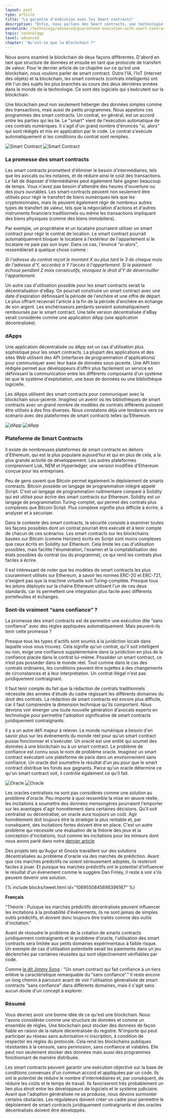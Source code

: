 ```yaml
---
layout: post
type: article
title: "La garantie d'exécution avec les Smart contracts"
description: "Enfin, nous parlons des Smart contracts, une technologie que la blockchain permet. Vous pouvez résumer les Smart contracts à des contrats numériques avec exécution garantie. Vous avez peut-être déjà entendu le terme d’”argent programmable” dans le contexte des cryptomonnaies avant. Les Smart contracts sont la technologie qui permet cette programmation."
permalink: /technology/advanced/guaranteed-execution-with-smart-contracts/
topic: technology
level: advanced
chapter: "Qu’est-ce que la Blockchain ?"
---
```


Nous avons examiné la blockchain de deux façons différentes. D'abord en tant que structure de données et ensuite en tant que protocole de transfert de valeur. Pour le dernier article de ce chapitre sur ce qu'est une blockchain, nous voulons parler de smart contract. Outre l'IA, l'IoT (internet des objets) et la blockchain, les smart contracts (contrats intelligents) ont été l'un des sujets les plus branchés au cours des deux dernières années dans le monde de la technologie. Ce sont des logiciels qui s’exécutent sur la blockchain.

Une blockchain peut non seulement héberger des données simples comme des transactions, mais aussi de petits programmes. Nous appelons ces programmes des smart contracts. Un contrat, en général, est un accord entre les parties qui les lie. Le "smart" vient de l'exécution automatique de ces contrats numériques. Il s'agit d'un grand nombre d'énoncés "si, alors" qui sont rédigés et mis en application par le code. Le contrat s'exécute automatiquement si les conditions du contrat sont remplies.

![Smart Contract]({{site.baseurl}}/assets/post_files/technology/advanced/1.3-smart-contracts/FR_smart_contract_D.jpg)
![Smart Contract]({{site.baseurl}}/assets/post_files/technology/advanced/1.3-smart-contracts/FR_smart_contract_M.jpg)

### La promesse des smart contracts

Les smart contracts promettent d'éliminer le besoin d'intermédiaires, tels que les avocats ou les notaires, et de réduire ainsi le coût des transactions. Le fait de disposer d'intermédiaires peut également faire gagner beaucoup de temps. Vous n'avez pas besoin d'attendre des heures d'ouverture ou des jours ouvrables. Les smart-contracts peuvent non seulement être utilisés pour régir le transfert de biens numériques tels que les cryptomonnaies, mais ils peuvent également régir de nombreux autres types de transfert de valeur, tels que la négociation d'actions et d'autres instruments financiers traditionnels ou même les transactions impliquant des biens physiques (comme des biens immobiliers).

Par exemple, un propriétaire et un locataire pourraient utiliser un smart contract pour régir le contrat de location. Le smart contract pourrait automatiquement bloquer le locataire à l'extérieur de l'appartement si le locataire ne paie pas son loyer. Dans ce cas, l'énoncé “si-alors”, ressemblerait à quelque chose comme :

_Si l'adresse du contrat reçoit le montant X au plus tard le 3 de chaque mois de l'adresse d’Y, accordez à Y l'accès à l'appartement. Si le paiement échoue pendant 2 mois consécutifs, révoquez le droit d’Y de déverrouiller l'appartement._

Un autre cas d'utilisation possible pour les smart contracts serait la décentralisation d'eBay. On pourrait construire un smart contract avec une date d'expiration définissant la période de l'enchère et une offre de départ. Le plus offrant recevrait l'article à la fin de la période d'enchère en échange de son argent. Les enchérisseurs perdants seraient automatiquement remboursés par le smart contract. Une telle version décentralisée d'eBay serait considérée comme une application dApp (une application décentralisée).

### dApps

Une application décentralisée ou dApp est un cas d'utilisation plus sophistiqué pour les smart contracts. La plupart des applications et des sites Web utilisent des API (interfaces de programmation d'applications) pour communiquer avec leur base de données sous-jacente. Une API bien rédigée permet aux développeurs d'offrir plus facilement un service en définissant la communication entre les différents composants d'un système tel que le système d'exploitation, une base de données ou une bibliothèque logicielle.

Les dApps utilisent des smart contracts pour communiquer avec la blockchain sous-jacente. Imaginez un avenir où les bibliothèques de smart contracts avec un grand nombre de modèles de contrats différents puissent être utilisés à des fins diverses. Nous constatons déjà une tendance vers ce scénario avec des plateformes de smart contracts telles qu'Ethereum.

![dApp]({{site.baseurl}}/assets/post_files/technology/advanced/1.3-smart-contracts/FR_dapp_D.jpg)
![dApp]({{site.baseurl}}/assets/post_files/technology/advanced/1.3-smart-contracts/FR_dapp_M.jpg)

### Plateforme de Smart Contracts

Il existe de nombreuses plateformes de smart contracts en dehors d'Ethereum, qui est la plus populaire aujourd'hui et qui en plus de cela, a la plus grande activité de développement. Les autres plateformes comprennent Lisk, NEM et Hyperledger, une version modifiée d'Ethereum conçue pour les entreprises.

Peu de gens savent que Bitcoin permet également le déploiement de smarts contracts. Bitcoin possède un langage de programmation intégré appelé Script. C'est un langage de programmation rudimentaire comparé à Solidity qui est utilisé pour écrire des smart contracts sur Ethereum. Solidity est un langage de programmation Turing-complet, qui permet des contrats plus complexes que Bitcoin Script. Plus complexe signifie plus difficile à écrire, à analyser et à sécuriser.

Dans le contexte des smart contracts, la sécurité consiste à examiner toutes les façons possibles dont un contrat pourrait être exécuté et à tenir compte de chacun de ces scénarios. Les smart contracts sur les blockchains basées sur Bitcoin (comme Horizen) écrits en Script sont moins complexes que ceux écrits en Solidity sur Ethereum. Cela limite les cas d'utilisation possibles, mais facilite l'énumération, l'examen et la comptabilisation des états possibles du contrat (ou du programme), ce qui rend les contrats plus faciles à écrire.

Il est intéressant de noter que les modèles de smart contracts les plus couramment utilisés sur Ethereum, à savoir les normes ERC-20 et ERC-721, n'exigent pas que la machine virtuelle soit Turing-complète. Presque tous les jetons déployés sur la chaîne Ethereum utilisent l'un de ces deux standards, car ils permettent une intégration plus facile avec différents portefeuilles et échanges.

### Sont-ils vraiment “sans confiance” ?

La promesse des smart contracts est de permettre une exécution dite “sans confiance” avec des règles appliquées automatiquement. Mais peuvent-ils tenir cette promesse ?

Presque tous les types d'actifs sont soumis à la juridiction locale dans laquelle vous vous trouvez. Cela signifie qu'un contrat, qu'il soit intelligent ou non, exige une confiance supplémentaire dans la juridiction en plus de la confiance placée dans le contrat lui-même. Posséder un smart contract, ce n’est pas posséder dans le monde réel. Tout comme dans le cas des contrats ordinaires, les conditions peuvent être sujettes à des changements de circonstances et à leur interprétation. Un contrat illégal n'est pas juridiquement contraignant.

Il faut tenir compte du fait que la rédaction de contrats traditionnels nécessite des années d'étude du cadre régissant les différents domaines du droit des contrats. La rédaction de smart contracts est encore plus difficile, car il faut comprendre la dimension technique qu'ils comportent. Nous devrons voir émerger une toute nouvelle génération d'avocats experts en technologie pour permettre l'adoption significative de smart contracts juridiquement contraignants.

Il y a un autre défi majeur à relever. Le monde numérique a besoin d'en savoir plus sur les événements du monde réel pour qu'un smart contract puisse fonctionner et s'exécuter. Un oracle est une entité qui soumet des données à une blockchain ou à un smart contract. Le problème de confiance est connu sous le nom de problème oracle. Imaginez un smart contract exécutant une plateforme de paris dans un environnement sans confiance. Un oracle doit soumettre le résultat d'un jeu pour que le smart contract distribue les fonds aux gagnants. Parce qu'un oracle détermine ce qu'un smart contract voit, il contrôle également ce qu'il fait.

![Oracle]({{site.baseurl}}/assets/post_files/technology/advanced/1.3-smart-contracts/FR_oracle_D.jpg)
![Oracle]({{site.baseurl}}/assets/post_files/technology/advanced/1.3-smart-contracts/FR_oracle_M.jpg)

Les oracles centralisés ne sont pas considérés comme une solution au problème d'oracle. Peu importe à quoi ressemble la mise en œuvre réelle, les incitations à soumettre des données mensongères pourraient l'emporter sur les avantages d'agir honnêtement dans certaines décisions. Qu'il soit centralisé ou décentralisé, un oracle aura toujours un coût. Agir honnêtement doit toujours être la stratégie la plus rentable et, par conséquent, des incitations fortes doivent être en place. C'est un autre problème qui nécessite une évaluation de la théorie des jeux et la conception d'incitations, tout comme les incitations pour les mineurs dont nous avons parlé dans notre [dernier article](https://academy.horizen.io/fr/technology/advanced/a-protocol-to-transfer-value/)

Des projets tels qu'Augur et Gnosis travaillent sur des solutions décentralisées au problème d'oracle via des marchés de prédiction. Avant que ces marchés prédictifs ne soient sérieusement adoptés, ils resteront faciles à jouer. Et puisque les marchés prédictifs ont le potentiel d'influencer le résultat d'un événement comme le suggère Dan Finley, il reste à voir s'ils peuvent devenir une solution.

{% include blocks/tweet.html id="1089550845698396167" %}

**Français**

"Théorie : Puisque les marchés prédictifs décentralisés peuvent influencer les incitations à la probabilité d'événements, ils ne sont jamais de simples outils prédictifs, et doivent donc toujours être traités comme des outils d'incitation."

Avant de résoudre le problème de la création de smarts contracts juridiquement contraignants et le problème d'oracle, l'utilisation des smart contracts sera limitée aux petits domaines expérimentaux à faible risque. Un exemple de cas d'utilisation potentielle serait les paiements dans un jeu déclenchés par certaines réussites qui sont objectivement vérifiables par code.

Comme [le dit Jimmy Song](https://jimmysong.medium.com/the-truth-about-smart-contracts-ae825271811f) : "Un smart contract qui fait confiance à un tiers enlève la caractéristique remarquable du “sans confiance”." Il reste encore un long chemin à parcourir avant de voir l'utilisation généralisée de smart contracts “sans confiance” dans différents domaines, mais il s'agit sans aucun doute d'un concept à explorer.

### Résumé

Vous devriez avoir une bonne idée de ce qu'est une blockchain. Nous l'avons considérée comme une structure de données et comme un ensemble de règles. Une blockchain peut stocker des données de façon fiable en raison de la nature décentralisée du registre. N'importe qui peut participer au réseau sans autorisation ni inscription, à condition de respecter les règles du protocole. Cela rend les blockchains publiques résistantes à la censure, sans permission, sans confiance et valables. Elle peut non seulement stocker des données mais aussi des programmes fonctionnant de manière distribuée.

Les smart contracts peuvent garantir une exécution objective sur la base de conditions convenues d'un commun accord et appliquées par un code. Ils ont le potentiel de réduire le nombre d'intermédiaires et, par conséquent, de réduire les coûts et le temps de travail. Ils favoriseront très probablement un lien plus étroit entre les développeurs de logiciels et le système judiciaire. Avant que l'adoption généralisée ne se produise, nous devons surmonter certains obstacles. Les régulateurs doivent créer un cadre pour permettre le déploiement de smart contracts juridiquement contraignants et des oracles décentralisés doivent être développés.
